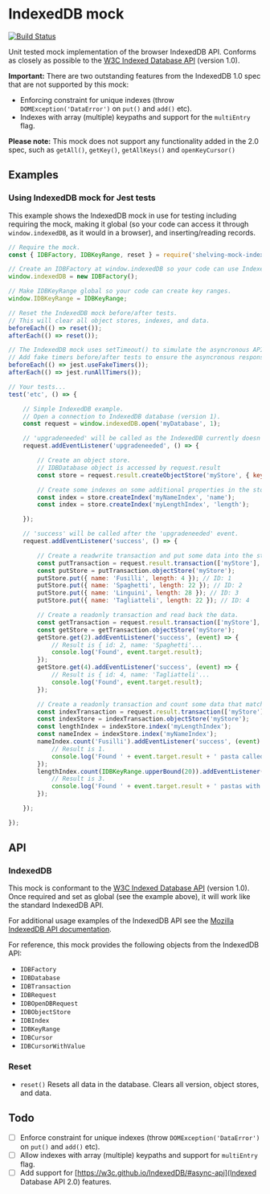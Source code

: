 # IndexedDB mock

[![Build Status](https://travis-ci.org/dhoulb/mock-indexeddb.svg?branch=master)](https://travis-ci.org/dhoulb/mock-indexeddb)

Unit tested mock implementation of the browser IndexedDB API. Conforms as closely as possible to the [W3C Indexed Database API](https://www.w3.org/TR/IndexedDB/) (version 1.0).

**Important:** There are two outstanding features from the IndexedDB 1.0 spec that are not supported by this mock:

- Enforcing constraint for unique indexes (throw `DOMException('DataError')` on `put()` and `add()` etc).
- Indexes with array (multiple) keypaths and support for the `multiEntry` flag.

**Please note:** This mock does not support any functionality added in the 2.0 spec, such as `getAll()`, `getKey()`, `getAllKeys()` and `openKeyCursor()`

## Examples

### Using IndexedDB mock for Jest tests
This example shows the IndexedDB mock in use for testing including requiring the mock, making it global (so your code can access it through `window.indexedDB`, as it would in a browser), and inserting/reading records.

```js
// Require the mock.
const { IDBFactory, IDBKeyRange, reset } = require('shelving-mock-indexeddb');

// Create an IDBFactory at window.indexedDB so your code can use IndexedDB.
window.indexedDB = new IDBFactory();

// Make IDBKeyRange global so your code can create key ranges.
window.IDBKeyRange = IDBKeyRange;

// Reset the IndexedDB mock before/after tests.
// This will clear all object stores, indexes, and data.
beforeEach(() => reset());
afterEach(() => reset());

// The IndexedDB mock uses setTimeout() to simulate the asyncronous API.
// Add fake timers before/after tests to ensure the asyncronous responses are received by the test.
beforeEach(() => jest.useFakeTimers());
afterEach(() => jest.runAllTimers());

// Your tests...
test('etc', () => {

	// Simple IndexedDB example.
	// Open a connection to IndexedDB database (version 1).
	const request = window.indexedDB.open('myDatabase', 1);

	// 'upgradeneeded' will be called as the IndexedDB currently doesn't contain any object stores or data.
	request.addEventListener('upgradeneeded', () => {

		// Create an object store.
		// IDBDatabase object is accessed by request.result
		const store = request.result.createObjectStore('myStore', { keyPath: 'id', autoIncrement: true });

		// Create some indexes on some additional properties in the stores.
		const index = store.createIndex('myNameIndex', 'name');
		const index = store.createIndex('myLengthIndex', 'length');

	});

	// 'success' will be called after the 'upgradeneeded' event.
	request.addEventListener('success', () => {

		// Create a readwrite transaction and put some data into the store.
		const putTransaction = request.result.transaction(['myStore'], 'readwrite');
		const putStore = putTransaction.objectStore('myStore');
		putStore.put({ name: 'Fusilli', length: 4 }); // ID: 1
		putStore.put({ name: 'Spaghetti', length: 22 }); // ID: 2
		putStore.put({ name: 'Linguini', length: 28 }); // ID: 3
		putStore.put({ name: 'Tagliatteli', length: 22 }); // ID: 4

		// Create a readonly transaction and read back the data.
		const getTransaction = request.result.transaction(['myStore'], 'readonly');
		const getStore = getTransaction.objectStore('myStore');
		getStore.get(2).addEventListener('success', (event) => {
			// Result is { id: 2, name: 'Spaghetti'...
			console.log('Found', event.target.result);
		});
		getStore.get(4).addEventListener('success', (event) => {
			// Result is { id: 4, name: 'Tagliatteli'...
			console.log('Found', event.target.result);
		});

		// Create a readonly transaction and count some data that matches the queries.
		const indexTransaction = request.result.transaction(['myStore'], 'readonly');
		const indexStore = indexTransaction.objectStore('myStore');
		const lengthIndex = indexStore.index('myLengthIndex');
		const nameIndex = indexStore.index('myNameIndex');
		nameIndex.count('Fusilli').addEventListener('success', (event) => { 
			// Result is 1.
			console.log('Found ' + event.target.result + ' pasta called Fusilli');
		});
		lengthIndex.count(IDBKeyRange.upperBound(20)).addEventListener('success', (event) => { 
			// Result is 3.
			console.log('Found ' + event.target.result + ' pastas with length > 20');
		});

	});

});
```

## API

### IndexedDB

This mock is conformant to the [W3C Indexed Database API](https://www.w3.org/TR/IndexedDB/) (version 1.0). Once required and set as global (see the example above), it will work like the standard IndexedDB API. 

For additional usage examples of the IndexedDB API see the [Mozilla IndexedDB API documentation](https://developer.mozilla.org/en-US/docs/IndexedDB). 

For reference, this mock provides the following objects from the IndexedDB API:

- `IDBFactory`
- `IDBDatabase`
- `IDBTransaction`
- `IDBRequest`
- `IDBOpenDBRequest`
- `IDBObjectStore`
- `IDBIndex`
- `IDBKeyRange`
- `IDBCursor`
- `IDBCursorWithValue`

### Reset

- `reset()`
	Resets all data in the database. Clears all version, object stores, and data.

## Todo

- [ ] Enforce constraint for unique indexes (throw `DOMException('DataError')` on `put()` and `add()` etc).
- [ ] Allow indexes with array (multiple) keypaths and support for `multiEntry` flag.
- [ ] Add support for [https://w3c.github.io/IndexedDB/#async-api](Indexed Database API 2.0) features.